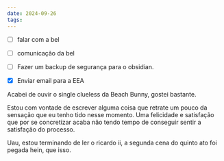 ```yaml
---
date: 2024-09-26
tags:
---
```


- [ ] falar com a bel 
- [ ] comunicação da bel
- [ ] Fazer um backup de segurança para o obsidian.
- [x] Enviar email para a EEA


Acabei de ouvir o single clueless da Beach Bunny, gostei bastante.

Estou com vontade de escrever alguma coisa que retrate um pouco da sensação que eu tenho tido nesse momento. Uma felicidade e satisfação que por se concretizar acaba não tendo tempo de conseguir sentir a satisfação do processo.


Uau, estou terminando de ler o ricardo ii, a segunda cena do quinto ato foi pegada hein, que isso.